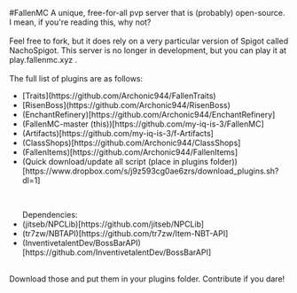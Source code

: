#FallenMC
A unique, free-for-all pvp server that is (probably) open-source. I mean, if you're reading this, why not?
<br><br>Feel free to fork, but it does rely on a very particular version of Spigot called NachoSpigot. This server is no longer in development, but you can play it at play.fallenmc.xyz . <br><br>The full list of plugins are as follows:
<ul>
    <li>[Traits](https://github.com/Archonic944/FallenTraits)</li>
    <li>[RisenBoss](https://github.com/Archonic944/RisenBoss)</li>
    <li>(EnchantRefinery)[https://github.com/Archonic944/EnchantRefinery]</li>
    <li>(FallenMC-master (this))[https://github.com/my-iq-is-3/FallenMC]</li>
    <li>(Artifacts)[https://github.com/my-iq-is-3/f-Artifacts]</li>
    <li>(ClassShops)[https://github.com/Archonic944/ClassShops]</li>
    <li>(FallenItems)[https://github.com/Archonic944/FallenItems]</li>
    <li>(Quick download/update all script (place in plugins folder))[https://www.dropbox.com/s/j9z593cg0ae6zrs/download_plugins.sh?dl=1]</li>
</ul>
<br>
<ul>Dependencies:
    <li>(jitseb/NPCLib)[https://github.com/jitseb/NPCLib]</li>
    <li>(tr7zw/NBTAPI)[https://github.com/tr7zw/Item-NBT-API]</li>
    <li>(InventivetalentDev/BossBarAPI)[https://github.com/InventivetalentDev/BossBarAPI]</li>
</ul>
<br>
Download those and put them in your plugins folder. Contribute if you dare!
